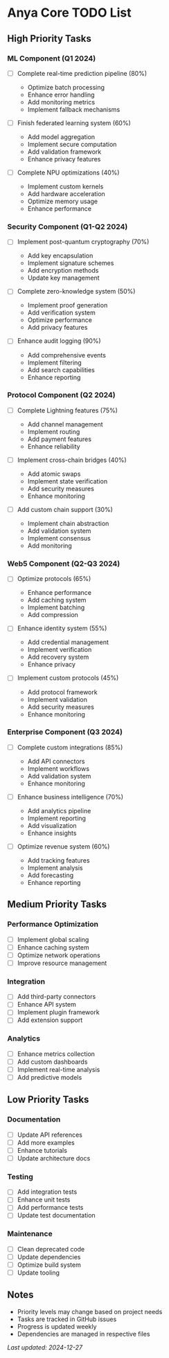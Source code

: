 # Anya Core TODO List

## High Priority Tasks

### ML Component (Q1 2024)
- [ ] Complete real-time prediction pipeline (80%)
  * Optimize batch processing
  * Enhance error handling
  * Add monitoring metrics
  * Implement fallback mechanisms
  
- [ ] Finish federated learning system (60%)
  * Add model aggregation
  * Implement secure computation
  * Add validation framework
  * Enhance privacy features
  
- [ ] Complete NPU optimizations (40%)
  * Implement custom kernels
  * Add hardware acceleration
  * Optimize memory usage
  * Enhance performance

### Security Component (Q1-Q2 2024)
- [ ] Implement post-quantum cryptography (70%)
  * Add key encapsulation
  * Implement signature schemes
  * Add encryption methods
  * Update key management
  
- [ ] Complete zero-knowledge system (50%)
  * Implement proof generation
  * Add verification system
  * Optimize performance
  * Add privacy features
  
- [ ] Enhance audit logging (90%)
  * Add comprehensive events
  * Implement filtering
  * Add search capabilities
  * Enhance reporting

### Protocol Component (Q2 2024)
- [ ] Complete Lightning features (75%)
  * Add channel management
  * Implement routing
  * Add payment features
  * Enhance reliability
  
- [ ] Implement cross-chain bridges (40%)
  * Add atomic swaps
  * Implement state verification
  * Add security measures
  * Enhance monitoring
  
- [ ] Add custom chain support (30%)
  * Implement chain abstraction
  * Add validation system
  * Implement consensus
  * Add monitoring

### Web5 Component (Q2-Q3 2024)
- [ ] Optimize protocols (65%)
  * Enhance performance
  * Add caching system
  * Implement batching
  * Add compression
  
- [ ] Enhance identity system (55%)
  * Add credential management
  * Implement verification
  * Add recovery system
  * Enhance privacy
  
- [ ] Implement custom protocols (45%)
  * Add protocol framework
  * Implement validation
  * Add security measures
  * Enhance monitoring

### Enterprise Component (Q3 2024)
- [ ] Complete custom integrations (85%)
  * Add API connectors
  * Implement workflows
  * Add validation system
  * Enhance monitoring
  
- [ ] Enhance business intelligence (70%)
  * Add analytics pipeline
  * Implement reporting
  * Add visualization
  * Enhance insights
  
- [ ] Optimize revenue system (60%)
  * Add tracking features
  * Implement analysis
  * Add forecasting
  * Enhance reporting

## Medium Priority Tasks

### Performance Optimization
- [ ] Implement global scaling
- [ ] Enhance caching system
- [ ] Optimize network operations
- [ ] Improve resource management

### Integration
- [ ] Add third-party connectors
- [ ] Enhance API system
- [ ] Implement plugin framework
- [ ] Add extension support

### Analytics
- [ ] Enhance metrics collection
- [ ] Add custom dashboards
- [ ] Implement real-time analysis
- [ ] Add predictive models

## Low Priority Tasks

### Documentation
- [ ] Update API references
- [ ] Add more examples
- [ ] Enhance tutorials
- [ ] Update architecture docs

### Testing
- [ ] Add integration tests
- [ ] Enhance unit tests
- [ ] Add performance tests
- [ ] Update test documentation

### Maintenance
- [ ] Clean deprecated code
- [ ] Update dependencies
- [ ] Optimize build system
- [ ] Update tooling

## Notes
- Priority levels may change based on project needs
- Tasks are tracked in GitHub issues
- Progress is updated weekly
- Dependencies are managed in respective files

*Last updated: 2024-12-27*
